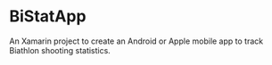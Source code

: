 # BiStatApp
An Xamarin project to create an Android or Apple mobile app to track Biathlon shooting statistics.

